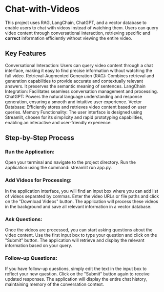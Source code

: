 # Chat-with-Videos
This project uses RAG, LangChain, ChatGPT, and a vector database to enable users to chat with videos instead of watching them. Users can query video content through conversational interaction, retrieving specific and **correct** information efficiently without viewing the entire video.
## Key Features
Conversational Interaction: Users can query video content through a chat interface, making it easy to find precise information without watching the full video.
Retrieval-Augmented Generation (RAG): Combines retrieval and generation capabilities to provide accurate and contextually relevant answers. It preserves the semantic meaning of sentences. 
LangChain Integration: Facilitates seamless conversation management and processing.
ChatGPT: Powers the natural language understanding and response generation, ensuring a smooth and intuitive user experience.
Vector Database: Efficiently stores and retrieves video content based on user queries.
Memory Functionality: The user interface is designed using Streamlit, chosen for its simplicity and rapid prototyping capabilities, enabling an interactive and user-friendly experience.

## Step-by-Step Process
### Run the Application:
Open your terminal and navigate to the project directory.
Run the application using the command: streamlit run app.py.

### Add Videos for Processing:
In the application interface, you will find an input box where you can add list of videos separated by commas.
Enter the video URLs or file paths and click on the "Download Videos" button.
The application will process these videos in the background and save all relevant information in a vector database.

### Ask Questions:
Once the videos are processed, you can start asking questions about the video content.
Use the first input box to type your question and click on the "Submit" button.
The application will retrieve and display the relevant information based on your query.

### Follow-up Questions:
If you have follow-up questions, simply edit the text in the input box to reflect your new question.
Click on the "Submit" button again to receive updated responses.
The application will display the entire chat history, maintaining memory of the conversation context.
